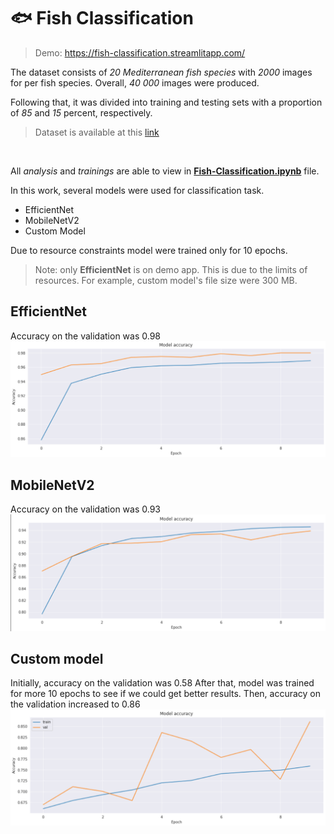 # 🐟 Fish Classification

> Demo: https://fish-classification.streamlitapp.com/

The dataset consists of _20 Mediterranean fish species_ with _2000_ images for per fish species.
Overall, _40 000_ images were produced. 

Following that, it was divided into training and testing sets with a proportion of _85_ and _15_ percent, respectively.
<br>
>Dataset is available at this [link](https://www.kaggle.com/datasets/giannisgeorgiou/fish-species) 
<br>

All _analysis_ and _trainings_ are able to view in [**Fish-Classification.ipynb**](https://github.com/Nurkaiyr/fish-classification/blob/master/Fish-Classification.ipynb) file.

In this work, several models were used for classification task.
- EfficientNet
- MobileNetV2
- Custom Model

Due to resource constraints model were trained only for 10 epochs.
> Note: only **EfficientNet** is on demo app. This is due to the limits of resources. For example, custom model's file size were 300 MB.

## EfficientNet
Accuracy on the validation was 0.98
![EfficientNet model accuracy plot](https://github.com/Nurkaiyr/fish-classification/blob/master/Plots/EfficientNet-accuracy.png?raw=true)

## MobileNetV2
Accuracy on the validation was 0.93
![MobileNetV2 model accuracy plot](https://github.com/Nurkaiyr/fish-classification/blob/master/Plots/MobileNetV2-accuracy.png?raw=true)

## Custom model
Initially, accuracy on the validation was 0.58
After that, model was trained for more 10 epochs to see if we could get better results.
Then, accuracy on the validation increased to 0.86
![Custom model accuracy plot](https://github.com/Nurkaiyr/fish-classification/blob/master/Plots/CustomModel-accuracy.png?raw=true)